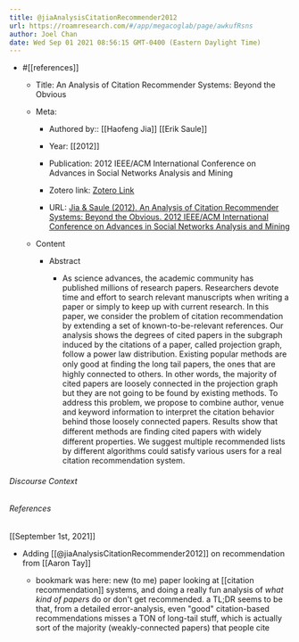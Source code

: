 ```yaml
---
title: @jiaAnalysisCitationRecommender2012
url: https://roamresearch.com/#/app/megacoglab/page/awkufRsns
author: Joel Chan
date: Wed Sep 01 2021 08:56:15 GMT-0400 (Eastern Daylight Time)
---
```


- #[[references]]

    - Title: An Analysis of Citation Recommender Systems: Beyond the Obvious

    - Meta:

        - Authored by:: [[Haofeng Jia]] [[Erik Saule]]

        - Year: [[2012]]

        - Publication: 2012 IEEE/ACM International Conference on Advances in Social Networks Analysis and Mining

        - Zotero link: [Zotero Link](zotero://select/items/7_3FRQT5UN)

        - URL: [Jia & Saule (2012). An Analysis of Citation Recommender Systems: Beyond the Obvious. 2012 IEEE/ACM International Conference on Advances in Social Networks Analysis and Mining](undefined)

    - Content

        - Abstract

            - As science advances, the academic community has published millions of research papers. Researchers devote time and effort to search relevant manuscripts when writing a paper or simply to keep up with current research. In this paper, we consider the problem of citation recommendation by extending a set of known-to-be-relevant references. Our analysis shows the degrees of cited papers in the subgraph induced by the citations of a paper, called projection graph, follow a power law distribution. Existing popular methods are only good at ﬁnding the long tail papers, the ones that are highly connected to others. In other words, the majority of cited papers are loosely connected in the projection graph but they are not going to be found by existing methods. To address this problem, we propose to combine author, venue and keyword information to interpret the citation behavior behind those loosely connected papers. Results show that different methods are ﬁnding cited papers with widely different properties. We suggest multiple recommended lists by different algorithms could satisfy various users for a real citation recommendation system.

###### Discourse Context



###### References

[[September 1st, 2021]]

- Adding [[@jiaAnalysisCitationRecommender2012]] on recommendation from [[Aaron Tay]]

    - bookmark was here: new (to me) paper looking at [[citation recommendation]] systems, and doing a really fun analysis of *what kind of papers* do or don't get recommended. a TL;DR seems to be that, from a detailed error-analysis, even "good" citation-based recommendations misses a TON of long-tail stuff, which is actually sort of the majority (weakly-connected papers) that people cite
